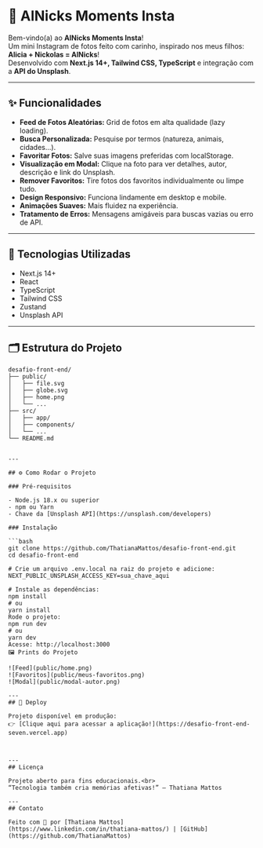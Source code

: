 # 📸 AlNicks Moments Insta

Bem-vindo(a) ao **AlNicks Moments Insta**!  
Um mini Instagram de fotos feito com carinho, inspirado nos meus filhos: **Alicia + Nickolas = AlNicks**!  
Desenvolvido com **Next.js 14+, Tailwind CSS, TypeScript** e integração com a **API do Unsplash**.

---

## ✨ Funcionalidades

- **Feed de Fotos Aleatórias:** Grid de fotos em alta qualidade (lazy loading).
- **Busca Personalizada:** Pesquise por termos (natureza, animais, cidades...).
- **Favoritar Fotos:** Salve suas imagens preferidas com localStorage.
- **Visualização em Modal:** Clique na foto para ver detalhes, autor, descrição e link do Unsplash.
- **Remover Favoritos:** Tire fotos dos favoritos individualmente ou limpe tudo.
- **Design Responsivo:** Funciona lindamente em desktop e mobile.
- **Animações Suaves:** Mais fluidez na experiência.
- **Tratamento de Erros:** Mensagens amigáveis para buscas vazias ou erro de API.

---

## 🚀 Tecnologias Utilizadas

- Next.js 14+
- React
- TypeScript
- Tailwind CSS
- Zustand
- Unsplash API

---

## 🗂️ Estrutura do Projeto

````text
desafio-front-end/
├── public/
│   ├── file.svg
│   ├── globe.svg
│   ├── home.png
│   └── ...
├── src/
│   ├── app/
│   ├── components/
│   └── ...
└── README.md


---

## ⚙️ Como Rodar o Projeto

### Pré-requisitos

- Node.js 18.x ou superior
- npm ou Yarn
- Chave da [Unsplash API](https://unsplash.com/developers)

### Instalação

```bash
git clone https://github.com/ThatianaMattos/desafio-front-end.git
cd desafio-front-end

# Crie um arquivo .env.local na raiz do projeto e adicione:
NEXT_PUBLIC_UNSPLASH_ACCESS_KEY=sua_chave_aqui

# Instale as dependências:
npm install
# ou
yarn install
Rode o projeto:
npm run dev
# ou
yarn dev
Acesse: http://localhost:3000
🖼️ Prints do Projeto

![Feed](public/home.png)
![Favoritos](public/meus-favoritos.png)
![Modal](public/modal-autor.png)

---
## 🚀 Deploy

Projeto disponível em produção:
👉 [Clique aqui para acessar a aplicação!](https://desafio-front-end-seven.vercel.app)



---
## Licença

Projeto aberto para fins educacionais.<br>
“Tecnologia também cria memórias afetivas!” – Thatiana Mattos

---
## Contato

Feito com 💙 por [Thatiana Mattos](https://www.linkedin.com/in/thatiana-mattos/) | [GitHub](https://github.com/ThatianaMattos)


````
